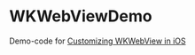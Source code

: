 # WKWebViewDemo

Demo-code for [Customizing WKWebView in iOS](https://itnext.io/customizing-wkwebview-in-ios-523d85c115f#fd5f-9f7ebe6f01f0)
